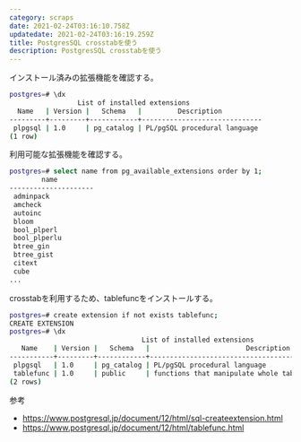 ```yaml
---
category: scraps
date: 2021-02-24T03:16:10.758Z
updatedate: 2021-02-24T03:16:19.259Z
title: PostgresSQL crosstabを使う
description: PostgresSQL crosstabを使う
---
```

インストール済みの拡張機能を確認する。

```bash
postgres=# \dx
                 List of installed extensions
  Name   | Version |   Schema   |         Description          
---------+---------+------------+------------------------------
 plpgsql | 1.0     | pg_catalog | PL/pgSQL procedural language
(1 row)

```

利用可能な拡張機能を確認する。
```bash
postgres=# select name from pg_available_extensions order by 1;
        name         
---------------------
 adminpack
 amcheck
 autoinc
 bloom
 bool_plperl
 bool_plperlu
 btree_gin
 btree_gist
 citext
 cube
...
```

crosstabを利用するため、tablefuncをインストールする。
```bash
postgres=# create extension if not exists tablefunc;
CREATE EXTENSION
postgres=# \dx
                                 List of installed extensions
   Name    | Version |   Schema   |                        Description                         
-----------+---------+------------+------------------------------------------------------------
 plpgsql   | 1.0     | pg_catalog | PL/pgSQL procedural language
 tablefunc | 1.0     | public     | functions that manipulate whole tables, including crosstab
(2 rows)
```

参考
* https://www.postgresql.jp/document/12/html/sql-createextension.html
* https://www.postgresql.jp/document/12/html/tablefunc.html
